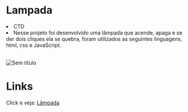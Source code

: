 # Lampada
<li>CTD</li>
<li>Nesse projeto foi desenvolvido uma lâmpada que acende, apaga e se der dois cliques ela se quebra, foram utilizados as seguintes linguagens, html, css e JavaScript.</li><br>






![Sem título](https://user-images.githubusercontent.com/108434095/222015517-2d9e20dd-3d76-482a-9d44-fe0e9ed9ffea.png)

<h1>Links</h1>


Click e veja: <a href="https://oseias22.github.io/Lampada/" rel="nofollow"> Lâmpada</a>
